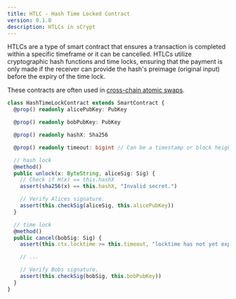 ```yaml
---
title: HTLC - Hash Time Locked Contract
version: 0.1.0
description: HTLCs in sCrypt
---
```


HTLCs are a type of smart contract that ensures a transaction is completed within a specific timeframe or it can be cancelled. HTLCs utilize cryptographic hash functions and time locks, ensuring that the payment is only made if the receiver can provide the hash's preimage (original input) before the expiry of the time lock.

These contracts are often used in [cross-chain atomic swaps](https://xiaohuiliu.medium.com/cross-chain-atomic-swaps-f13e874fcaa7).

```ts
class HashTimeLockContract extends SmartContract {
  @prop() readonly alicePubKey: PubKey

  @prop() readonly bobPubKey: PubKey

  @prop() readonly hashX: Sha256

  @prop() readonly timeout: bigint // Can be a timestamp or block height.

  // hash lock
  @method()
  public unlock(x: ByteString, aliceSig: Sig) {
    // Check if H(x) == this.hashX
    assert(sha256(x) == this.hashX, "Invalid secret.")

    // Verify Alices signature.
    assert(this.checkSig(aliceSig, this.alicePubKey))
  }

  // time lock
  @method()
  public cancel(bobSig: Sig) {
    assert(this.ctx.locktime >= this.timeout, "locktime has not yet expired")

    // ...

    // Verify Bobs signature.
    assert(this.checkSig(bobSig, this.bobPubKey))
  }
}
```
